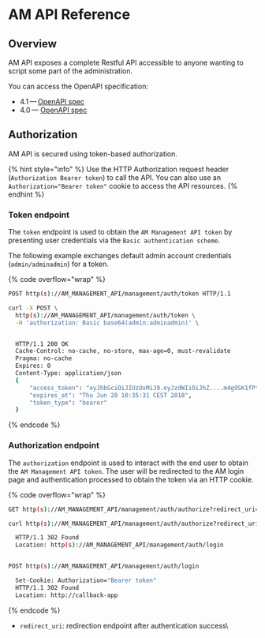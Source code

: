 # AM API Reference

## Overview

AM API exposes a complete Restful API accessible to anyone wanting to script some part of the administration.

You can access the OpenAPI specification:

* 4.1 — [OpenAPI spec](https://raw.githubusercontent.com/gravitee-io/gravitee-docs/master/am/current/management-api/4.1/openapi.yaml)
* 4.0 — [OpenAPI spec](https://raw.githubusercontent.com/gravitee-io/gravitee-docs/master/am/current/management-api/4.0/swagger.json)

## Authorization

AM API is secured using token-based authorization.

{% hint style="info" %}
Use the HTTP Authorization request header (`Authorization Bearer token`) to call the API. You can also use an `Authorization="Bearer token"` cookie to access the API resources.
{% endhint %}

### Token endpoint

The `token` endpoint is used to obtain the `AM Management API token` by presenting user credentials via the `Basic authentication scheme`.

The following example exchanges default admin account credentials (`admin/adminadmin`) for a token.

{% code overflow="wrap" %}
```sh
POST http(s)://AM_MANAGEMENT_API/management/auth/token HTTP/1.1

curl -X POST \
  http(s)://AM_MANAGEMENT_API/management/auth/token \
  -H 'authorization: Basic base64(admin:adminadmin)' \


  HTTP/1.1 200 OK
  Cache-Control: no-cache, no-store, max-age=0, must-revalidate
  Pragma: no-cache
  Expires: 0
  Content-Type: application/json
  {
      "access_token": "eyJhbGciOiJIUzUxMiJ9.eyJzdWIiOiJhZ....m4g9SK1fPtcPTLmbxWZDyP1hV9vjdsLdA",
      "expires_at": "Thu Jun 28 10:35:31 CEST 2018",
      "token_type": "bearer"
  }
```
{% endcode %}

### Authorization endpoint

The `authorization` endpoint is used to interact with the end user to obtain the `AM Management API token`. The user will be redirected to the AM login page and authentication processed to obtain the token via an HTTP cookie.

{% code overflow="wrap" %}
```sh
GET http(s)://AM_MANAGEMENT_API/management/auth/authorize?redirect_uri=http://callback-app HTTP/1.1

curl http(s)://AM_MANAGEMENT_API/management/auth/authorize?redirect_uri=http://callback-app

  HTTP/1.1 302 Found
  Location: http(s)://AM_MANAGEMENT_API/management/auth/login


POST http(s)://AM_MANAGEMENT_API/management/auth/login

  Set-Cookie: Authorization="Bearer token"
  HTTP/1.1 302 Found
  Location: http://callback-app
```
{% endcode %}

* `redirect_uri`: redirection endpoint after authentication success\\
